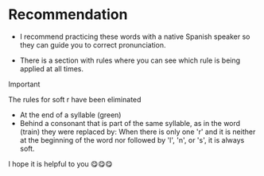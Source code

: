 # Recommendation

- I recommend practicing these words with a native Spanish speaker so they can guide you to correct pronunciation.

- There is a section with rules where you can see which rule is being applied at all times.

> [!IMPORTANT]
> The rules for soft r have been eliminated
>
> - At the end of a syllable (green)
> - Behind a consonant that is part of the same syllable, as in the word (train)
>   they were replaced by:
>   When there is only one 'r' and it is neither at the beginning of the word nor followed by 'l', 'n', or 's', it is always soft.

I hope it is helpful to you 😋😋😋
